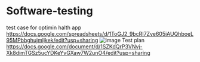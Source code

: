# Software-testing
test case for optimin halth app 
https://docs.google.com/spreadsheets/d/1ToGJ2_9bcRI7Zve605iAUQhboeL95MPbbghujmljkek/edit?usp=sharing
![image](https://github.com/AbhimanSinghYadav/Software-testing/assets/174694113/9f56023d-17cc-4bbe-9188-920b12b3ad48)
Test plan
https://docs.google.com/document/d/1SZKdQrP3VNvj-Xk8dimTGSz5ucYDKeYvGXaw7W2unO4/edit?usp=sharing
